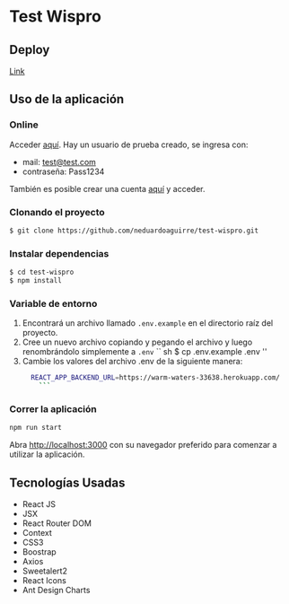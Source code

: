 # Test Wispro

## Deploy

[Link](https://testwispro.netlify.app/)

## Uso de la aplicación

### Online

Acceder [aquí](https://testwispro.netlify.app/).
Hay un usuario de prueba creado, se ingresa con:

- mail: test@test.com
- contraseña: Pass1234

También es posible crear una cuenta [aquí](https://testwispro.netlify.app/crear-cuenta) y acceder.

### Clonando el proyecto

```sh
$ git clone https://github.com/neduardoaguirre/test-wispro.git
```

### Instalar dependencias

```sh
$ cd test-wispro
$ npm install
```

### Variable de entorno

1.  Encontrará un archivo llamado `.env.example` en el directorio raíz del proyecto.
2.  Cree un nuevo archivo copiando y pegando el archivo y luego renombrándolo simplemente a `.env`
    `` sh
    $ cp .env.example .env
    ''
3.  Cambie los valores del archivo .env de la siguiente manera:
    ````sh
      REACT_APP_BACKEND_URL=https://warm-waters-33638.herokuapp.com/
        ```
    ````

### Correr la aplicación

```sh
npm run start
```

Abra [http://localhost:3000](http://localhost:3000) con su navegador preferido para comenzar a utilizar la aplicación.

## Tecnologías Usadas

- React JS
- JSX
- React Router DOM
- Context
- CSS3
- Boostrap
- Axios
- Sweetalert2
- React Icons
- Ant Design Charts
